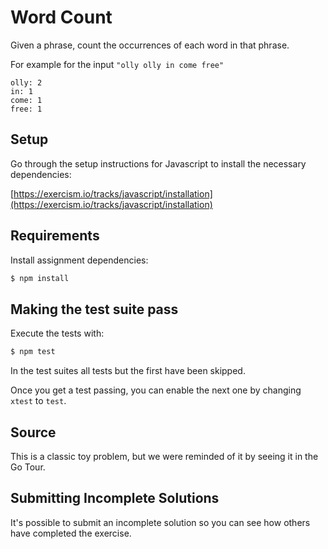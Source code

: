# Word Count

Given a phrase, count the occurrences of each word in that phrase.

For example for the input `"olly olly in come free"`

```text
olly: 2
in: 1
come: 1
free: 1
```

## Setup

Go through the setup instructions for Javascript to
install the necessary dependencies:

[https://exercism.io/tracks/javascript/installation](https://exercism.io/tracks/javascript/installation)

## Requirements

Install assignment dependencies:

```bash
$ npm install
```

## Making the test suite pass

Execute the tests with:

```bash
$ npm test
```

In the test suites all tests but the first have been skipped.

Once you get a test passing, you can enable the next one by
changing `xtest` to `test`.


## Source

This is a classic toy problem, but we were reminded of it by seeing it in the Go Tour.

## Submitting Incomplete Solutions
It's possible to submit an incomplete solution so you can see how others have completed the exercise.
